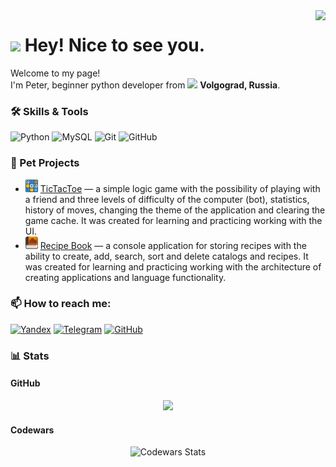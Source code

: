 <img align="right" src="https://visitor-badge.laobi.icu/badge?page_id=VelichkinPetr.VelichkinPetr">

<h1><img src="https://emojis.slackmojis.com/emojis/images/1531849430/4246/blob-sunglasses.gif?1531849430" width="30"/> Hey! Nice to see you.</h1>


<p>Welcome to my page! </br> I'm Peter, beginner python developer from <img src="https://cdn-icons-png.flaticon.com/512/4628/4628645.png" width="13"/> <b>Volgograd, Russia</b>. </p>

### 🛠️ Skills & Tools

![Python](https://img.shields.io/badge/-Python-white?logo=Python)
![MySQL](https://img.shields.io/badge/-MySQL-white?logo=mysql)
![Git](https://img.shields.io/badge/-Git-white?logo=git)
![GitHub](https://img.shields.io/badge/-GitHub-white?logo=github&logoColor=black)

### 🚀 Pet Projects
- <img src="https://github.com/VelichkinPetr/TicTacToe/blob/main/ico.png" alt="TicTacToe" width="20" height="20"> [TicTacToe](https://github.com/VelichkinPetr/TicTacToe) — a simple logic game with the possibility of playing with a friend and three levels of difficulty of the computer (bot), statistics, history of moves, changing the theme of the application and clearing the game cache. It was created for learning and practicing working with the UI.
-  <img src="https://github.com/VelichkinPetr/storage_recipes/blob/main/storage.png" alt="Recipe Book" width="20" height="20"> [Recipe Book](https://github.com/VelichkinPetr/storage_recipes) — a console application for storing recipes with the ability to create, add, search, sort and delete catalogs and recipes. It was created for learning and practicing working with the architecture of creating applications and language functionality.


### 📫 How to reach me:

[![Yandex](https://img.shields.io/badge/Yandex-pyo7578@yandex.ru-ffcc00?logo=YandexCloud&logoColor=white&link=mailto:pyo7578@yandex.ru)](mailto:pyo7578@yandex.ru)
[![Telegram](https://img.shields.io/badge/Telegram-@TaJIucMaH4eg-blue?logo=telegram)](https://t.me/TaJIucMaH4eg)
[![GitHub](https://img.shields.io/badge/GitHub-VelichkinPetr-black?logo=GitHub&logoColor=white&link=mailto:pyo7578@yandex.ru)](https://github.com/VelichkinPetr)



### 📊 Stats

#### GitHub

<p align="center">
  <img src="https://github-readme-stats.vercel.app/api?username=VelichkinPetr&show_icons=true&theme=transparent" />
</p>

#### Codewars

<p align="center">
  <img src="https://www.codewars.com/users/VelichkinPetr/badges/large" alt="Codewars Stats">
</p>




